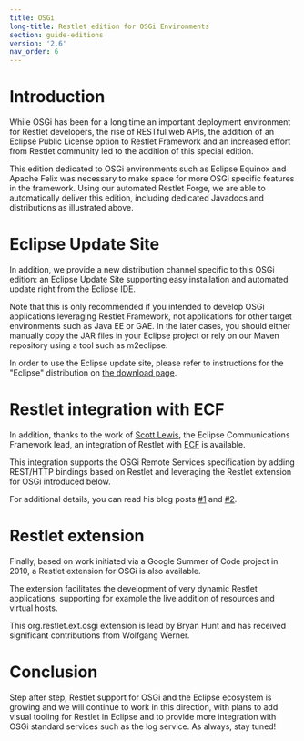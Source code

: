 ```yaml
---
title: OSGi
long-title: Restlet edition for OSGi Environments
section: guide-editions
version: '2.6'
nav_order: 6
---
```

# Introduction

While OSGi has been for a long time an important deployment environment for Restlet developers, the rise of RESTful web APIs, the addition of an Eclipse Public License option to Restlet Framework and an increased effort from Restlet community led to the addition of this special edition.

This edition dedicated to OSGi environments such as Eclipse Equinox and Apache Felix was necessary to make space for more OSGi specific features in the framework. Using our automated Restlet Forge, we are able to automatically deliver this edition, including dedicated Javadocs and distributions as illustrated above.

# Eclipse Update Site

In addition, we provide a new distribution channel specific to this OSGi edition: an Eclipse Update Site supporting easy installation and automated update right from the Eclipse IDE.

Note that this is only recommended if you intended to develop OSGi applications leveraging Restlet Framework, not applications for other target environments such as Java EE or GAE. In the later cases, you should either manually copy the JAR files in your Eclipse project or rely on our Maven repository using a tool such as m2eclipse.

In order to use the Eclipse update site, please refer to instructions for the "Eclipse" distribution on [the download page](/downloads/current).

# Restlet integration with ECF

In addition, thanks to the work of [Scott Lewis](http://eclipseecf.blogspot.com/), the Eclipse Communications Framework lead, an integration of Restlet with [ECF](http://www.eclipse.org/ecf/) is available.

This integration supports the OSGi Remote Services specification by adding REST/HTTP bindings based on Restlet and leveraging the Restlet extension for OSGi introduced below.

For additional details, you can read his blog posts [#1](http://eclipseecf.blogspot.com/2011/03/restlet-and-osgi-remote-services-part-1.html) and [#2](http://eclipseecf.blogspot.com/2011/04/restlet-and-osgi-remote-services-part-2.html).

# Restlet extension

Finally, based on work initiated via a Google Summer of Code project in 2010, a Restlet extension for OSGi is also available.

The extension facilitates the development of very dynamic Restlet applications, supporting for example the live addition of resources and virtual hosts.

This org.restlet.ext.osgi extension is lead by Bryan Hunt and has received significant contributions from Wolfgang Werner.

# Conclusion

Step after step, Restlet support for OSGi and the Eclipse ecosystem is growing and we will continue to work in this direction, with plans to add visual tooling for Restlet in Eclipse and to provide more integration with OSGi standard services such as the log service. As always, stay tuned!
